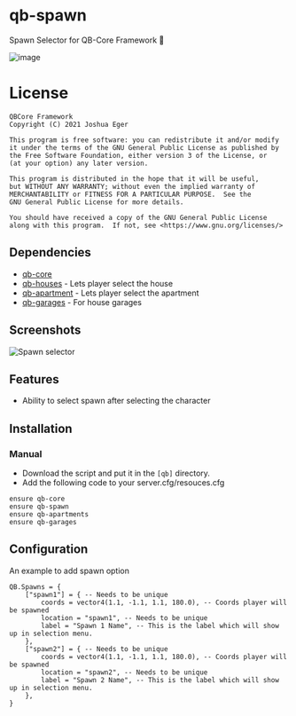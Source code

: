 # qb-spawn
Spawn Selector for QB-Core Framework :eagle:

![image](https://cdn.discordapp.com/attachments/1369374101692616814/1369374102585868399/image.png?ex=681ba083&is=681a4f03&hm=6380f8abd21db919407258696fe4df953fbe6e52deb167ac84f23639bae9b1cc&)

# License

    QBCore Framework
    Copyright (C) 2021 Joshua Eger

    This program is free software: you can redistribute it and/or modify
    it under the terms of the GNU General Public License as published by
    the Free Software Foundation, either version 3 of the License, or
    (at your option) any later version.

    This program is distributed in the hope that it will be useful,
    but WITHOUT ANY WARRANTY; without even the implied warranty of
    MERCHANTABILITY or FITNESS FOR A PARTICULAR PURPOSE.  See the
    GNU General Public License for more details.

    You should have received a copy of the GNU General Public License
    along with this program.  If not, see <https://www.gnu.org/licenses/>


## Dependencies
- [qb-core](https://github.com/qbcore-framework/qb-core)
- [qb-houses](https://github.com/qbcore-framework/qb-houses) - Lets player select the house
- [qb-apartment](https://github.com/qbcore-framework/qb-apartment) - Lets player select the apartment
- [qb-garages](https://github.com/qbcore-framework/qb-garages) - For house garages

## Screenshots
![Spawn selector](https://i.imgur.com/nz0mPGe.png)

## Features
- Ability to select spawn after selecting the character

## Installation
### Manual
- Download the script and put it in the `[qb]` directory.
- Add the following code to your server.cfg/resouces.cfg
```
ensure qb-core
ensure qb-spawn
ensure qb-apartments
ensure qb-garages
```

## Configuration
An example to add spawn option
```
QB.Spawns = {
    ["spawn1"] = { -- Needs to be unique
        coords = vector4(1.1, -1.1, 1.1, 180.0), -- Coords player will be spawned
        location = "spawn1", -- Needs to be unique
        label = "Spawn 1 Name", -- This is the label which will show up in selection menu.
    },
    ["spawn2"] = { -- Needs to be unique
        coords = vector4(1.1, -1.1, 1.1, 180.0), -- Coords player will be spawned
        location = "spawn2", -- Needs to be unique
        label = "Spawn 2 Name", -- This is the label which will show up in selection menu.
    },
}
```
